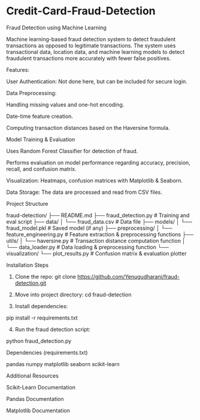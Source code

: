 # Credit-Card-Fraud-Detection
Fraud Detection using Machine Learning

Machine learning-based fraud detection system to detect fraudulent transactions as opposed to legitimate transactions. The system uses transactional data, location data, and machine learning models to detect fraudulent transactions more accurately with fewer false positives.

Features:

User Authentication: Not done here, but can be included for secure login.

Data Preprocessing:

Handling missing values and one-hot encoding.

Date-time feature creation.

Computing transaction distances based on the Haversine formula.

Model Training & Evaluation

Uses Random Forest Classifier for detection of fraud.

Performs evaluation on model performance regarding accuracy, precision, recall, and confusion matrix.

Visualization:
Heatmaps, confusion matrices with Matplotlib & Seaborn.

Data Storage: The data are processed and read from CSV files.

Project Structure

fraud-detection/
├── README.md
├── fraud_detection.py  # Training and eval script
├── data/
│   └── fraud_data.csv  # Data file
├── models/
│   └── fraud_model.pkl  # Saved model (if any)
├── preprocessing/
│   └── feature_engineering.py  # Feature extraction & preprocessing functions
├── utils/
│   └── haversine.py  # Transaction distance computation function
│   └── data_loader.py  # Data loading & preprocessing function
└── visualization/
└── plot_results.py  # Confusion matrix & evaluation plotter

Installation Steps

1. Clone the repo:
git clone https://github.com/Yenugudharani/fraud-detection.git

2. Move into project directory:
cd fraud-detection

3. Install dependencies:

pip install -r requirements.txt

4. Run the fraud detection script:

python fraud_detection.py

Dependencies (requirements.txt)

pandas
numpy
matplotlib
seaborn
scikit-learn

Additional Resources

Scikit-Learn Documentation

Pandas Documentation

Matplotlib Documentation
